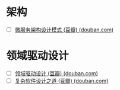 # 架构
- [ ] [微服务架构设计模式 (豆瓣) (douban.com)](https://book.douban.com/subject/33425123/)

# 领域驱动设计
- [ ] [领域驱动设计 (豆瓣) (douban.com)](https://book.douban.com/subject/5344973/)
- [ ] [复杂软件设计之道 (豆瓣) (douban.com)](https://book.douban.com/subject/35216922/)